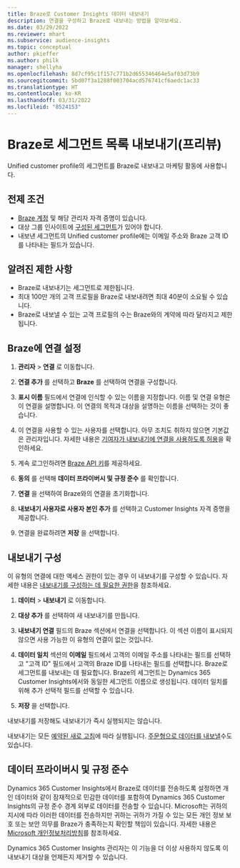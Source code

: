 ```yaml
---
title: Braze로 Customer Insights 데이터 내보내기
description: 연결을 구성하고 Braze로 내보내는 방법을 알아보세요.
ms.date: 03/29/2022
ms.reviewer: mhart
ms.subservice: audience-insights
ms.topic: conceptual
author: pkieffer
ms.author: philk
manager: shellyha
ms.openlocfilehash: 8d7cf95c1f157c771b2d655346464e5af03d73b9
ms.sourcegitcommit: 5bd07f3a1288f003704acd576741cf6aedc1ac33
ms.translationtype: HT
ms.contentlocale: ko-KR
ms.lasthandoff: 03/31/2022
ms.locfileid: "8524153"
---
```

# <a name="export-segment-lists-to-braze-preview"></a>Braze로 세그먼트 목록 내보내기(프리뷰)

Unified customer profile의 세그먼트를 Braze로 내보내고 마케팅 활동에 사용합니다.

## <a name="prerequisites"></a>전제 조건

-   [Braze 계정](https://www.braze.com/) 및 해당 관리자 자격 증명이 있습니다.
-   대상 그룹 인사이트에 [구성된 세그먼트](segments.md)가 있어야 합니다.
-   내보낸 세그먼트의 Unified customer profile에는 이메일 주소와 Braze 고객 ID를 나타내는 필드가 있습니다. 

## <a name="known-limitations"></a>알려진 제한 사항

- Braze로 내보내기는 세그먼트로 제한됩니다.
- 최대 100만 개의 고객 프로필을 Braze로 내보내려면 최대 40분이 소요될 수 있습니다. 
- Braze로 내보낼 수 있는 고객 프로필의 수는 Braze와의 계약에 따라 달라지고 제한됩니다.

## <a name="set-up-connection-to-braze"></a>Braze에 연결 설정

1. **관리자** > **연결** 로 이동합니다.

1. **연결 추가** 를 선택하고 **Braze** 를 선택하여 연결을 구성합니다.

1. **표시 이름** 필드에서 연결에 인식할 수 있는 이름을 지정합니다. 이름 및 연결 유형은 이 연결을 설명합니다. 이 연결의 목적과 대상을 설명하는 이름을 선택하는 것이 좋습니다.

1. 이 연결을 사용할 수 있는 사용자를 선택합니다. 아무 조치도 취하지 않으면 기본값은 관리자입니다. 자세한 내용은 [기여자가 내보내기에 연결을 사용하도록 허용](connections.md#allow-contributors-to-use-a-connection-for-exports)을 확인하세요.

1. 계속 로그인하려면 [Braze API 키](https://www.braze.com/docs/api/basics/)를 제공하세요. 

1. **동의** 를 선택해 **데이터 프라이버시 및 규정 준수** 를 확인합니다.

1. **연결** 을 선택하여 Braze와의 연결을 초기화합니다.

1. **내보내기 사용자로 사용자 본인 추가** 를 선택하고 Customer Insights 자격 증명을 제공합니다.

1. 연결을 완료하려면 **저장** 을 선택합니다.

## <a name="configure-an-export"></a>내보내기 구성

이 유형의 연결에 대한 액세스 권한이 있는 경우 이 내보내기를 구성할 수 있습니다. 자세한 내용은 [내보내기를 구성하는 데 필요한 권한](export-destinations.md#set-up-a-new-export)을 참조하세요.

1. **데이터** > **내보내기** 로 이동합니다.

1. **대상 추가** 를 선택하여 새 내보내기를 만듭니다.

1. **내보내기 연결** 필드의 Braze 섹션에서 연결을 선택합니다. 이 섹션 이름이 표시되지 않으면 사용 가능한 이 유형의 연결이 없는 것입니다.  

3. **데이터 일치** 섹션의 **이메일** 필드에서 고객의 이메일 주소를 나타내는 필드를 선택하고 "고객 ID" 필드에서 고객의 Braze ID를 나타내는 필드를 선택합니다. Braze로 세그먼트를 내보내는 데 필요합니다. Braze의 세그먼트는 Dynamics 365 Customer Insights에서와 동일한 세그먼트 이름으로 생성됩니다. 데이터 일치를 위해 추가 선택적 필드를 선택할 수 있습니다. 

1. **저장** 을 선택합니다.

내보내기를 저장해도 내보내기가 즉시 실행되지는 않습니다.

내보내기는 모든 [예약된 새로 고침](system.md#schedule-tab)에 따라 실행됩니다. [주문형으로 데이터를 내보낼](export-destinations.md#run-exports-on-demand)수도 있습니다. 


## <a name="data-privacy-and-compliance"></a>데이터 프라이버시 및 규정 준수

Dynamics 365 Customer Insights에서 Braze로 데이터를 전송하도록 설정하면 개인 데이터와 같이 잠재적으로 민감한 데이터를 포함하여 Dynamics 365 Customer Insights의 규정 준수 경계 외부로 데이터를 전송할 수 있습니다. Microsoft는 귀하의 지시에 따라 이러한 데이터를 전송하지만 귀하는 귀하가 가질 수 있는 모든 개인 정보 보호 또는 보안 의무를 Braze가 충족하는지 확인할 책임이 있습니다. 자세한 내용은 [Microsoft 개인정보처리방침](https://go.microsoft.com/fwlink/?linkid=396732)를 참조하세요.

Dynamics 365 Customer Insights 관리자는 이 기능을 더 이상 사용하지 않도록 이 내보내기 대상을 언제든지 제거할 수 있습니다.
